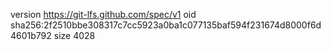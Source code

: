 version https://git-lfs.github.com/spec/v1
oid sha256:2f2510bbe308317c7cc5923a0ba1c077135baf594f231674d8000f6d4601b792
size 4028
